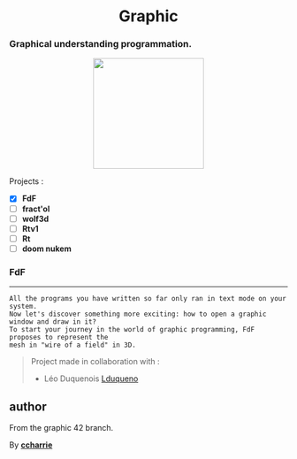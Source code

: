 <h1 align=center>Graphic</h1>
<h3>Graphical understanding programmation.</h3>

<p align=center float="left">
    <a href="https://www.opengl.org/"><img src="https://upload.wikimedia.org/wikipedia/fr/thumb/2/21/OpenGL_logo.svg/1200px-OpenGL_logo.svg.png" height="200" width="auto"></a>
 </p>

Projects :
* [x] **FdF**
* [ ] **fract'ol**
* [ ] **wolf3d**
* [ ] **Rtv1**
* [ ] **Rt**
* [ ] **doom nukem**

### FdF
***
```
All the programs you have written so far only ran in text mode on your system.
Now let's discover something more exciting: how to open a graphic window and draw in it?
To start your journey in the world of graphic programming, FdF proposes to represent the
mesh in "wire of a field" in 3D.
```

>Project made in collaboration with :
>* Léo Duquenois [Lduqueno](https://github.com/lduqueno)

## author

From the graphic 42 branch.

By [**ccharrie**](https://profile.intra.42.fr/users/ccharrie)
